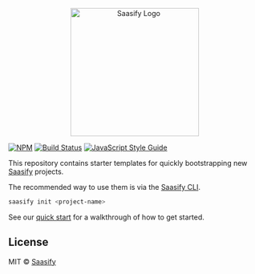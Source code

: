 <p align="center">
  <a href="https://saasify.sh" title="Saasify">
    <img src="https://docs.saasify.sh/_media/logo.png" alt="Saasify Logo" width="256" />
  </a>
</p>

[![NPM](https://img.shields.io/npm/v/saasify.svg)](https://www.npmjs.com/package/saasify) [![Build Status](https://travis-ci.com/saasify-sh/saasify.svg?branch=master)](https://travis-ci.com/saasify-sh/saasify) [![JavaScript Style Guide](https://img.shields.io/badge/code_style-standard-brightgreen.svg)](https://standardjs.com)

This repository contains starter templates for quickly bootstrapping new [Saasify](https://saasify.sh) projects.

The recommended way to use them is via the [Saasify CLI](https://docs.saasify.sh/#/cli).

```bash
saasify init <project-name>
```

See our [quick start](https://docs.saasify.sh/#/quick-start) for a walkthrough of how to get started.

## License

MIT © [Saasify](https://saasify.sh)
